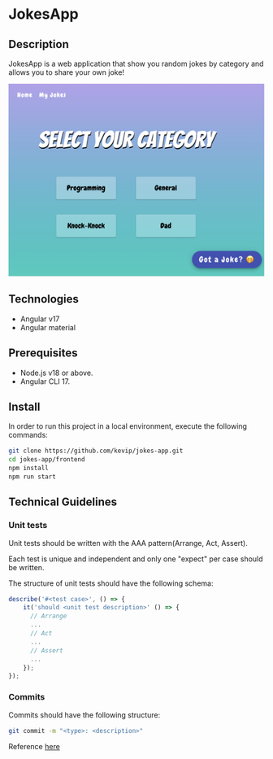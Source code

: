 # JokesApp

## Description
JokesApp is a web application that show you random jokes by category and allows you to share your own joke!

![Home page](/src/assets/home-screenshot.png)

## Technologies
- Angular v17
- Angular material

## Prerequisites
- Node.js v18 or above.
- Angular CLI 17.

## Install
In order to run this project in a local environment, execute the following commands:

```bash
git clone https://github.com/kevip/jokes-app.git
cd jokes-app/frontend
npm install
npm run start
```

## Technical Guidelines

### Unit tests
Unit tests should be written with the AAA pattern(Arrange, Act, Assert).

Each test is unique and independent and only one "expect" per case should be written.

The structure of unit tests should have the following schema:

```js
describe('#<test case>', () => {
    it('should <unit test description>' () => {
      // Arrange
      ...
      // Act
      ...
      // Assert
      ...
    });
});
```

### Commits
Commits should have the following structure:
```bash
git commit -m "<type>: <description>"
```
Reference [here](https://www.conventionalcommits.org/en/v1.0.0/)
